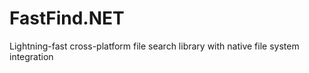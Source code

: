 # FastFind.NET
Lightning-fast cross-platform file search library with native file system integration
